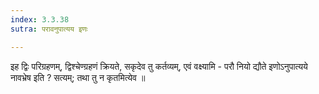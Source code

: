 ```yaml
---
index: 3.3.38
sutra: परावनुपात्यय इणः

---
```

 इह द्विः परिग्रहणम्, द्विश्चेण्ग्रहणं क्रियते, सकृदेव तु कर्तव्यम्, एवं वक्ष्यामि - परौ नियो द्यौते इणोऽनुपात्यये नावभ्रेष इति ? सत्यम्; तथा तु न कृतमित्येव ॥